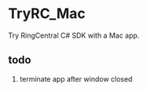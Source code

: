 ﻿# TryRC_Mac

Try RingCentral C# SDK with a Mac app.


## todo

1. terminate app after window closed
